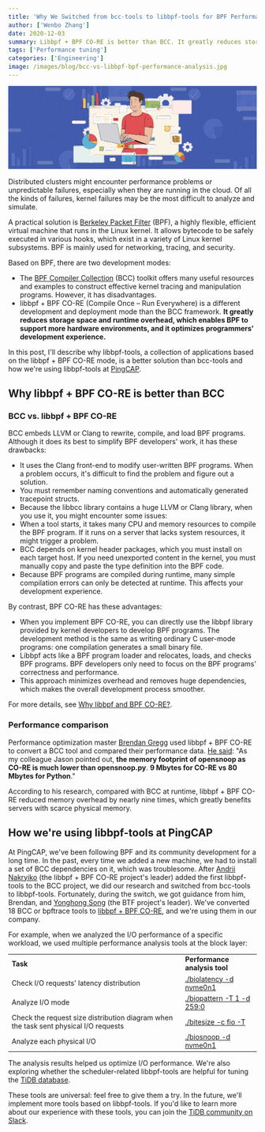 ```yaml
---
title: 'Why We Switched from bcc-tools to libbpf-tools for BPF Performance Analysis'
author: ['Wenbo Zhang']
date: 2020-12-03
summary: Libbpf + BPF CO-RE is better than BCC. It greatly reduces storage space and runtime overhead, and it improves programmers' deployment and development experience.
tags: ['Performance tuning']
categories: ['Engineering']
image: /images/blog/bcc-vs-libbpf-bpf-performance-analysis.jpg
---
```


![BPF Linux, BPF performance tools](media/bcc-vs-libbpf-bpf-performance-analysis.jpg)

Distributed clusters might encounter performance problems or unpredictable failures, especially when they are running in the cloud. Of all the kinds of failures, kernel failures may be the most difficult to analyze and simulate. 

A practical solution is [Berkeley Packet Filter](https://en.wikipedia.org/wiki/Berkeley_Packet_Filter) (BPF), a highly flexible, efficient virtual machine that runs in the Linux kernel. It allows bytecode to be safely executed in various hooks, which exist in a variety of Linux kernel subsystems. BPF is mainly used for networking, tracing, and security.

Based on BPF, there are two development modes:

* The [BPF Compiler Collection](https://github.com/iovisor/bcc) (BCC) toolkit offers many useful resources and examples to construct effective kernel tracing and manipulation programs. However, it has disadvantages. 
* libbpf + BPF CO-RE (Compile Once – Run Everywhere) is a different development and deployment mode than the BCC framework. **It greatly reduces storage space and runtime overhead, which enables BPF to support more hardware environments, and it optimizes programmers' development experience.**

In this post, I'll describe why libbpf-tools, a collection of applications based on the libbpf + BPF CO-RE mode, is a better solution than bcc-tools and how we're using libbpf-tools at [PingCAP](https://pingcap.com/).

## Why libbpf + BPF CO-RE is better than BCC

### BCC vs. libbpf + BPF CO-RE

BCC embeds LLVM or Clang to rewrite, compile, and load BPF programs. Although it does its best to simplify BPF developers' work, it has these drawbacks:

* It uses the Clang front-end to modify user-written BPF programs. When a problem occurs, it's difficult to find the problem and figure out a solution. 
* You must remember naming conventions and automatically generated tracepoint structs. 
* Because the libbcc library contains a huge LLVM or Clang library, when you use it, you might encounter some issues:
* When a tool starts, it takes many CPU and memory resources to compile the BPF program. If it runs on a server that lacks system resources, it might trigger a problem.
* BCC depends on kernel header packages, which you must install on each target host. If you need unexported content in the kernel, you must manually copy and paste the type definition into the BPF code.
* Because BPF programs are compiled during runtime, many simple compilation errors can only be detected at runtime. This affects your development experience.

By contrast, BPF CO-RE has these advantages:

* When you implement BPF CO-RE, you can directly use the libbpf library provided by kernel developers to develop BPF programs. The development method is the same as writing ordinary C user-mode programs: one compilation generates a small binary file. 
* Libbpf acts like a BPF program loader and relocates, loads, and checks BPF programs. BPF developers only need to focus on the BPF programs' correctness and performance. 
* This approach minimizes overhead and removes huge dependencies, which makes the overall development process smoother.

For more details, see [Why libbpf and BPF CO-RE?](https://facebookmicrosites.github.io/bpf/blog/2020/02/20/bcc-to-libbpf-howto-guide.html#why-libbpf-and-bpf-co-re).

### Performance comparison

Performance optimization master [Brendan Gregg](https://github.com/brendangregg) used libbpf + BPF CO-RE to convert a BCC tool and compared their performance data. [He said](https://github.com/iovisor/bcc/pull/2778#issuecomment-594202408): "As my colleague Jason pointed out, **the memory footprint of opensnoop as CO-RE is much lower than opensnoop.py**. **9 Mbytes for CO-RE vs 80 Mbytes for Python**."

According to his research, compared with BCC at runtime, libbpf + BPF CO-RE reduced memory overhead by nearly nine times, which greatly benefits servers with scarce physical memory.

## How we're using libbpf-tools at PingCAP

At PingCAP, we've been following BPF and its community development for a long time. In the past, every time we added a new machine, we had to install a set of BCC dependencies on it, which was troublesome. After [Andrii Nakryiko](https://github.com/anakryiko) (the libbpf + BPF CO-RE project's leader) added the first libbpf-tools to the BCC project, we did our research and switched from bcc-tools to libbpf-tools. Fortunately, during the switch, we got guidance from him, Brendan, and [Yonghong Song](https://github.com/yonghong-song) (the BTF project's leader). We've converted 18 BCC or bpftrace tools to [libbpf + BPF CO-RE](https://github.com/iovisor/bcc/tree/master/libbpf-tools), and we're using them in our company. 

For example, when we analyzed the I/O performance of a specific workload, we used multiple performance analysis tools at the block layer:

<table>
  <tr>
   <td><strong>Task</strong>
   </td>
   <td><strong>Performance analysis tool</strong>
   </td>
  </tr>
  <tr>
   <td>Check I/O requests' latency distribution
   </td>
   <td><a href="https://github.com/iovisor/bcc/blob/master/libbpf-tools/biolatency.bpf.c">./biolatency -d nvme0n1</a>
   </td>
  </tr>
  <tr>
   <td>Analyze I/O mode
   </td>
   <td><a href="https://github.com/iovisor/bcc/blob/master/libbpf-tools/biopattern.bpf.c">./biopattern -T 1 -d 259:0</a>
   </td>
  </tr>
  <tr>
   <td>Check the request size distribution diagram when the task sent physical I/O requests
   </td>
   <td><a href="https://github.com/iovisor/bcc/blob/master/libbpf-tools/bitesize.bpf.c">./bitesize -c fio -T</a>
   </td>
  </tr>
  <tr>
   <td>Analyze each physical I/O
   </td>
   <td><a href="https://github.com/iovisor/bcc/blob/master/libbpf-tools/biosnoop.bpf.c">./biosnoop -d nvme0n1</a>
   </td>
  </tr>
</table>

The analysis results helped us optimize I/O performance. We're also exploring whether the scheduler-related libbpf-tools are helpful for tuning the [TiDB database](https://docs.pingcap.com/tidb/stable/). 

These tools are universal: feel free to give them a try. In the future, we'll implement more tools based on libbpf-tools. If you'd like to learn more about our experience with these tools, you can join the [TiDB community on Slack](https://slack.tidb.io/invite?team=tidb-community&channel=everyone&ref=pingcap-blog).
